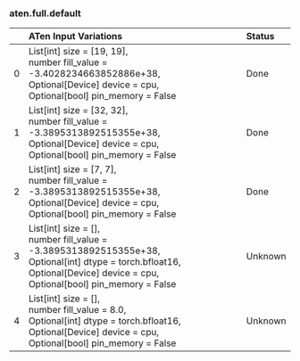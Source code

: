 ### aten.full.default
|    | ATen Input Variations                                                                                                                                                                | Status   |
|---:|:-------------------------------------------------------------------------------------------------------------------------------------------------------------------------------------|:---------|
|  0 | List[int] size = [19, 19],<br>number fill_value = -3.4028234663852886e+38,<br>Optional[Device] device = cpu,<br>Optional[bool] pin_memory = False                                    | Done     |
|  1 | List[int] size = [32, 32],<br>number fill_value = -3.3895313892515355e+38,<br>Optional[Device] device = cpu,<br>Optional[bool] pin_memory = False                                    | Done     |
|  2 | List[int] size = [7, 7],<br>number fill_value = -3.3895313892515355e+38,<br>Optional[Device] device = cpu,<br>Optional[bool] pin_memory = False                                      | Done     |
|  3 | List[int] size = [],<br>number fill_value = -3.3895313892515355e+38,<br>Optional[int] dtype = torch.bfloat16,<br>Optional[Device] device = cpu,<br>Optional[bool] pin_memory = False | Unknown  |
|  4 | List[int] size = [],<br>number fill_value = 8.0,<br>Optional[int] dtype = torch.bfloat16,<br>Optional[Device] device = cpu,<br>Optional[bool] pin_memory = False                     | Unknown  |

